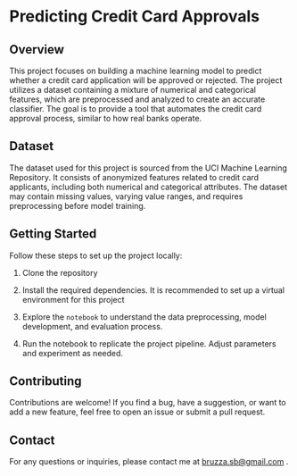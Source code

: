 # Predicting Credit Card Approvals

## Overview
This project focuses on building a machine learning model to predict whether a credit card application will be approved or rejected. The project utilizes a dataset containing a mixture of numerical and categorical features, which are preprocessed and analyzed to create an accurate classifier. The goal is to provide a tool that automates the credit card approval process, similar to how real banks operate.

## Dataset
The dataset used for this project is sourced from the UCI Machine Learning Repository. It consists of anonymized features related to credit card applicants, including both numerical and categorical attributes. The dataset may contain missing values, varying value ranges, and requires preprocessing before model training.

## Getting Started

Follow these steps to set up the project locally:

1. Clone the repository

2. Install the required dependencies. It is recommended to set up a virtual environment for this project

3. Explore the `notebook` to understand the data preprocessing, model development, and evaluation process.

4. Run the notebook to replicate the project pipeline. Adjust parameters and experiment as needed.


## Contributing

Contributions are welcome! If you find a bug, have a suggestion, or want to add a new feature, feel free to open an issue or submit a pull request.

## Contact

For any questions or inquiries, please contact me at bruzza.sb@gmail.com .

